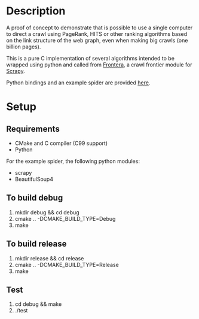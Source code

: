# Description
A proof of concept to demonstrate that is possible to use a single
computer to direct a crawl using PageRank, HITS or other ranking
algorithms based on the link structure of the web graph, even when
making big crawls (one billion pages).

This is a pure C implementation of several algorithms intended to be
wrapped using python and called from
[Frontera](https://github.com/scrapinghub/frontera), a crawl frontier
module for [Scrapy](https://github.com/scrapy/scrapy).

Python bindings and an example spider are provided
[here](python/example).

# Setup

## Requirements
- CMake and C compiler (C99 support)
- Python

For the example spider, the following python modules:
- scrapy
- BeautifulSoup4

## To build debug
1. mkdir debug && cd debug
2. cmake .. -DCMAKE_BUILD_TYPE=Debug
3. make

## To build release
1. mkdir release && cd release
2. cmake .. -DCMAKE_BUILD_TYPE=Release
3. make

## Test
1. cd debug && make
2. ./test
